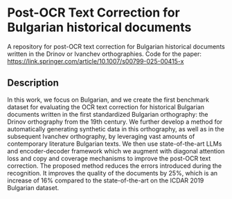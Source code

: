 # Post-OCR Text Correction for Bulgarian historical documents
A repository for post-OCR text correction for Bulgarian historical documents written in the Drinov or Ivanchev orthographies. Code for the paper: https://link.springer.com/article/10.1007/s00799-025-00415-x

## Description
In this work, we focus on Bulgarian, and we create the first benchmark dataset for evaluating the OCR text correction for historical Bulgarian documents written in the first standardized Bulgarian orthography: the Drinov orthography from the 19th century. We further develop a method for automatically generating synthetic data in this orthography, as well as in the subsequent Ivanchev orthography, by leveraging vast amounts of contemporary literature Bulgarian texts. We then use state-of-the-art LLMs and encoder-decoder framework which we augment with diagonal attention loss and copy and coverage mechanisms to improve the post-OCR text correction. The proposed method reduces the errors introduced during the recognition. It improves the quality of the documents by 25%, which is an increase of 16% compared to the state-of-the-art on the ICDAR 2019 Bulgarian dataset.
